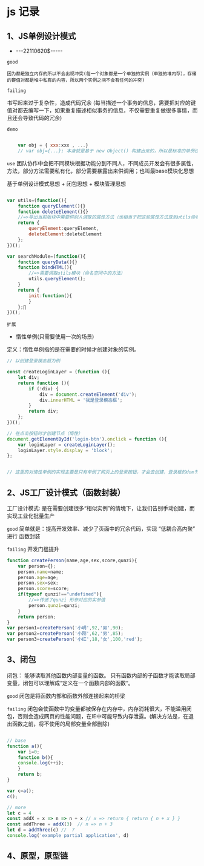 # js 记录


## 1、JS单例设计模式

* ---22110620$----- 

`good`

    因为都是独立内存的所以不会出现冲突(每一个对象都是一个单独的实例（单独的堆内存），存储的键值对都是堆中私有的内容，所以两个实例之间不会有任何的冲突)

`failing`

   书写起来过于复杂性，造成代码冗余 (每当描述一个事务的信息，需要把对应的键值对都去编写一下，如果重复描述相似事务的信息，不仅需要重复做很多事情，而且还会导致代码的冗余)

`demo`
```js

    var obj = { xxx:xxx , ...}
    // var obj={...}; 本身就是基于 new Object() 构建出来的，所以是标准的单例设计模式；
```

`use`
团队协作中会把不同模块根据功能分到不同人，不同成员开发会有很多属性，方法，部分方法需要私有化，部分需要暴露出来供调用；也叫最base模块化思想

基于单例设计模式思想 + 闭包思想 + 模块管理思想
```js

var utils=(function(){
    function queryElement(){}
    function deleteElement(){}
    //=>导出当前版块中需要供别人调取的属性方法（也相当于把这些属性方法放到utils命名空间下进行分组管理，避免和别人的冲突）
    return {
        queryElement:queryElement,
        deleteElement:deleteElement
    };
})();

var searchModule=(function(){
    function queryData(){}
    function bindHTML(){
        //=>需要调取utils模块（命名空间中的方法）
        utils.queryElement();
    }
    return {
        init:function(){
        }
    };∏
})();
```

`扩展`

* 惰性单例(只需要使用一次的场景)

定义：惰性单例指的是在需要的时候才创建对象的实例。

```js
// 以创建登录模态框为例

const createLoginLayer = (function (){
	let div;
	return function (){
		if (!div) {
			div = document.createElement('div');
			div.innerHTML = '我是登录模态框';
		}
		return div;
	};
})();

// 在点击按钮时才创建节点（惰性）
document.getElementById('login-btn').onclick = function (){
	var loginLayer = createLoginLayer();
	loginLayer.style.display = 'block';
};


// 这里的对惰性单例的实现主要是只有单例了网页上的登录按钮，才会去创建，登录框的dom节点，并且只是创建一次。

```


## 2、JS工厂设计模式（函数封装）


工厂设计模式: 是在需要创建很多“相似实例”的情境下，让我们告别手动创建，而实现工业化批量生产

`good`
简单就是：提高开发效率、减少了页面中的冗余代码，实现 “低耦合高内聚” 进行 函数封装

`failing`
开发门槛提升

```js
function createPerson(name,age,sex,score,qunzi){
	var person={};
	person.name=name;
	person.age=age;
	person.sex=sex;
	person.score=score;
	if(typeof qunzi!=="undefined"){
		//=>传递了qunzi 形参对应的实参值
		person.qunzi=qunzi;
	}
	return person;
}
var person1=createPerson('小明',92,'男',90);
var person2=createPerson('小刚',62,'男',85);
var person3=createPerson('小红',18,'女',100,'red');

```



## 3、闭包


闭包： 能够读取其他函数内部变量的函数。
只有函数内部的子函数才能读取局部变量，闭包可以理解成“定义在一个函数内部的函数“。

`good`
闭包是将函数内部和函数外部连接起来的桥梁

`failing`
闭包会使函数中的变量都被保存在内存中，内存消耗很大，不能滥用闭包，否则会造成网页的性能问题，在IE中可能导致内存泄露。(解决方法是，在退出函数之前，将不使用的局部变量全部删除)

```js

// base
function a(){
    var i=0;
    function b(){
    console.log(++i);
    }
    return b;
}

var c=a();
c();

// more
let c = 4
const addX = x => n => n + x // x => return { return { n + x } }
const addThree = addX(3)  // n => n + 3
let d = addThree(c) //  7
console.log('example partial application', d)

```


## 4、原型，原型链